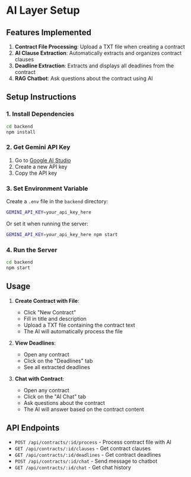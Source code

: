 # AI Layer Setup

## Features Implemented

1. **Contract File Processing**: Upload a TXT file when creating a contract
2. **AI Clause Extraction**: Automatically extracts and organizes contract clauses
3. **Deadline Extraction**: Extracts and displays all deadlines from the contract
4. **RAG Chatbot**: Ask questions about the contract using AI

## Setup Instructions

### 1. Install Dependencies

```bash
cd backend
npm install
```

### 2. Get Gemini API Key

1. Go to [Google AI Studio](https://aistudio.google.com/app/apikey)
2. Create a new API key
3. Copy the API key

### 3. Set Environment Variable

Create a `.env` file in the `backend` directory:

```bash
GEMINI_API_KEY=your_api_key_here
```

Or set it when running the server:

```bash
GEMINI_API_KEY=your_api_key_here npm start
```

### 4. Run the Server

```bash
cd backend
npm start
```

## Usage

1. **Create Contract with File**:
   - Click "New Contract"
   - Fill in title and description
   - Upload a TXT file containing the contract text
   - The AI will automatically process the file

2. **View Deadlines**:
   - Open any contract
   - Click on the "Deadlines" tab
   - See all extracted deadlines

3. **Chat with Contract**:
   - Open any contract
   - Click on the "AI Chat" tab
   - Ask questions about the contract
   - The AI will answer based on the contract content

## API Endpoints

- `POST /api/contracts/:id/process` - Process contract file with AI
- `GET /api/contracts/:id/clauses` - Get contract clauses
- `GET /api/contracts/:id/deadlines` - Get contract deadlines
- `POST /api/contracts/:id/chat` - Send message to chatbot
- `GET /api/contracts/:id/chat` - Get chat history

